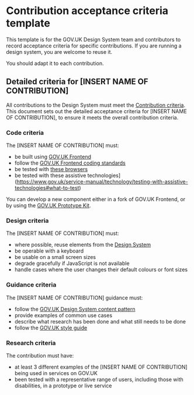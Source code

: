 # Contribution acceptance criteria template

This template is for the GOV.UK Design System team and contributors to record acceptance criteria for specific contributions. 
If you are running a design system, you are welcome to reuse it. 

You should adapt it to each contribution. 

## Detailed criteria for [INSERT NAME OF CONTRIBUTION]

All contributions to the Design System must meet the [Contribution criteria](https://design-system.service.gov.uk/community/contribution-criteria/). 
This document sets out the detailed acceptance criteria for [INSERT NAME OF CONTRIBUTION], to ensure it meets the overall contribution criteria. 

### Code criteria

The [INSERT NAME OF CONTRIBUTION] must:

- be built using [GOV.UK Frontend](https://github.com/alphagov/govuk-frontend)
- follow the [GOV.UK Frontend coding standards](https://github.com/alphagov/govuk-frontend/blob/master/CONTRIBUTING.md)
- be tested with [these browsers](https://www.gov.uk/service-manual/technology/designing-for-different-browsers-and-devices#browsers-to-test-in) 
- be tested with these assistive technologies](https://www.gov.uk/service-manual/technology/testing-with-assistive-technologies#what-to-test)

You can develop a new component either in a fork of GOV.UK Frontend, or by using the [GOV.UK Prototype Kit](https://govuk-prototype-kit-beta.herokuapp.com/docs).

### Design criteria

The [INSERT NAME OF CONTRIBUTION] must:

- where possible, reuse elements from the [Design System](https://design-system.service.gov.uk/)
- be operable with a keyboard
- be usable on a small screen sizes
- degrade gracefully if JavaScript is not available
- handle cases where the user changes their default colours or font sizes

### Guidance criteria

The [INSERT NAME OF CONTRIBUTION] guidance must:

- follow the [GOV.UK Design System content pattern](https://github.com/alphagov/govuk-design-system-backlog/blob/master/docs/DESIGN_SYSTEM_CONTENT_PATTERN.md)
- provide examples of common use cases
- describe what research has been done and what still needs to be done
- follow the [GOV.UK style guide](https://www.gov.uk/guidance/style-guide/a-to-z-of-gov-uk-style)

### Research criteria

The contribution must have:

- at least 3 different examples of the [INSERT NAME OF CONTRIBUTION] being used in services on GOV.UK
- been tested with a representative range of users, including those with disabilities, in a prototype or live service

